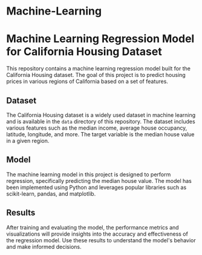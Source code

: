 # Machine-Learning
# Machine Learning Regression Model for California Housing Dataset

This repository contains a machine learning regression model built for the California Housing dataset. The goal of this project is to predict housing prices in various regions of California based on a set of features.

## Dataset

The California Housing dataset is a widely used dataset in machine learning and is available in the `data` directory of this repository. The dataset includes various features such as the median income, average house occupancy, latitude, longitude, and more. The target variable is the median house value in a given region.

## Model

The machine learning model in this project is designed to perform regression, specifically predicting the median house value. The model has been implemented using Python and leverages popular libraries such as scikit-learn, pandas, and matplotlib.


## Results

After training and evaluating the model, the performance metrics and visualizations will provide insights into the accuracy and effectiveness of the regression model. Use these results to understand the model's behavior and make informed decisions.

